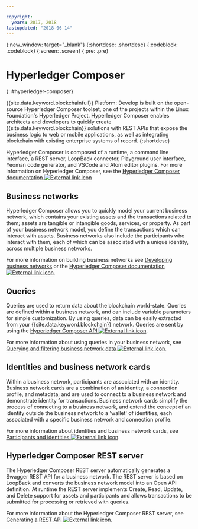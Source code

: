 ```yaml
---

copyright:
  years: 2017, 2018
lastupdated: "2018-06-14"
---
```


{:new_window: target="_blank"}
{:shortdesc: .shortdesc}
{:codeblock: .codeblock}
{:screen: .screen}
{:pre: .pre}


# Hyperledger Composer
{: #hyperledger-composer}

{{site.data.keyword.blockchainfull}} Platform: Develop is built on the open-source Hyperledger Composer toolset, one of the projects within the Linux Foundation's Hyperledger Project. Hyperledger Composer enables architects and developers to quickly create {{site.data.keyword.blockchain}} solutions with REST APIs that expose the business logic to web or mobile applications, as well as integrating blockchain with existing enterprise systems of record.
{:shortdesc}

Hyperledger Composer is composed of a runtime, a command line interface, a REST server, LoopBack connector, Playground user interface, Yeoman code generator, and VSCode and Atom editor plugins. For more information on Hyperledger Composer, see the [Hyperledger Composer documentation ![External link icon](../images/external_link.svg "External link icon")](https://hyperledger.github.io/composer/latest/introduction/introduction.html)


## Business networks

Hyperledger Composer allows you to quickly model your current business network, which contains your existing assets and the transactions related to them; assets are tangible or intangible goods, services, or property. As part of your business network model, you define the transactions which can interact with assets. Business networks also include the participants who interact with them, each of which can be associated with a unique identity, across multiple business networks.

For more information on building business networks see [Developing business networks](../develop.html) or the [Hyperledger Composer documentation ![External link icon](../images/external_link.svg "External link icon")](https://hyperledger.github.io/composer/latest/introduction/introduction.html).

## Queries

Queries are used to return data about the blockchain world-state. Queries are defined within a business network, and can include variable parameters for simple customization. By using queries, data can be easily extracted from your {{site.data.keyword.blockchain}} network. Queries are sent by using the [Hyperledger Composer API ![External link icon](../images/external_link.svg "External link icon")](https://hyperledger.github.io/composer/latest/api/api-doc-index).

For more information about using queries in your business network, see [Querying and filtering business network data ![External link icon](../images/external_link.svg "External link icon")](https://hyperledger.github.io/composer/latest/business-network/query).

## Identities and business network cards

Within a business network, participants are associated with an identity. Business network cards are a combination of an identity, a connection profile, and metadata; and are used to connect to a business network and demonstrate identity for transactions. Business network cards simplify the process of connecting to a business network, and extend the concept of an identity outside the business network to a 'wallet' of identities, each associated with a specific business network and connection profile.

For more information about identities and business network cards, see [Participants and identities ![External link icon](../images/external_link.svg "External link icon")](https://hyperledger.github.io/composer/latest/managing/participantsandidentities).

## Hyperledger Composer REST server

The Hyperledger Composer REST server automatically generates a Swagger REST API for a business network. The REST server is based on LoopBack and converts the business network model into an Open API definition. At runtime the REST server implements Create, Read, Update, and Delete support for assets and participants and allows transactions to be submitted for processing or retrieved with queries.

For more information about the Hyperledger Composer REST server, see [Generating a REST API ![External link icon](../images/external_link.svg "External link icon")](https://hyperledger.github.io/composer/latest/integrating/getting-started-rest-api).
